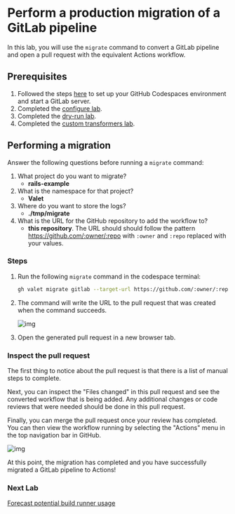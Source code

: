 # Perform a production migration of a GitLab pipeline

In this lab, you will use the `migrate` command to convert a GitLab pipeline and open a pull request with the equivalent Actions workflow.

## Prerequisites

1. Followed the steps [here](./readme.md#configure-your-codespace) to set up your GitHub Codespaces environment and start a GitLab server.
2. Completed the [configure lab](./1-configure-lab.md#configuring-credentials).
3. Completed the [dry-run lab](./3-dry-run.md).
4. Completed the [custom transformers lab](./4-custom-transformers.md).

## Performing a migration

Answer the following questions before running a `migrate` command:

1. What project do you want to migrate?
    - __rails-example__
2. What is the namespace for that project?
    - __Valet__
3. Where do you want to store the logs?
    - __./tmp/migrate__
4. What is the URL for the GitHub repository to add the workflow to?
    - __this repository__. The URL should should follow the pattern <https://github.com/:owner/:repo> with `:owner` and `:repo` replaced with your values.

### Steps

1. Run the following `migrate` command in the codespace terminal:

    ```bash
    gh valet migrate gitlab --target-url https://github.com/:owner/:repo --output-dir ./tmp/migrate --namespace valet --project rails-example
    ```

2. The command will write the URL to the pull request that was created when the command succeeds.

    ![img](https://user-images.githubusercontent.com/18723510/184953133-9bafd9a1-c3f0-40b3-8414-f23cea698c8e.png)

3. Open the generated pull request in a new browser tab.

### Inspect the pull request

The first thing to notice about the pull request is that there is a list of manual steps to complete.

Next, you can inspect the "Files changed" in this pull request and see the converted workflow that is being added. Any additional changes or code reviews that were needed should be done in this pull request.

Finally, you can merge the pull request once your review has completed. You can then view the workflow running by selecting the "Actions" menu in the top navigation bar in GitHub.
  
![img](https://user-images.githubusercontent.com/18723510/184960870-590b1a28-422f-4350-9ec0-0423bf7ad445.png)

At this point, the migration has completed and you have successfully migrated a GitLab pipeline to Actions!

### Next Lab

[Forecast potential build runner usage](6-forecast.md)
